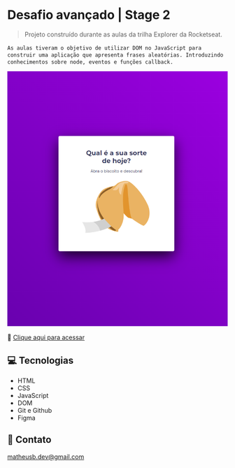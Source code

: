 # Desafio avançado | Stage 2

> Projeto construído durante as aulas da trilha Explorer da Rocketseat.

    As aulas tiveram o objetivo de utilizar DOM no JavaScript para construir uma aplicação que apresenta frases aleatórias. Introduzindo conhecimentos sobre node, eventos e funções callback.

![preview](./.github/preview.png)

🔗 [Clique aqui para acessar](https://matheusborgesdev.github.io/Biscoito-da-Sorte/)

## 💻 Tecnologias

- HTML
- CSS
- JavaScript
- DOM
- Git e Github
- Figma

## 📧 Contato

matheusb.dev@gmail.com
